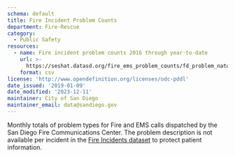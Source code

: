 ```yaml
---
schema: default
title: Fire Incident Problem Counts
department: Fire-Rescue
category:
  - Public Safety
resources:
  - name: Fire incident problem counts 2016 through year-to-date
    url: >-
      https://seshat.datasd.org/fire_ems_problem_counts/fd_problem_nature_agg_datasd.csv
    format: csv
license: 'http://www.opendefinition.org/licenses/odc-pddl'
date_issued: '2019-01-09'
date_modified: '2023-12-11'
maintainer: City of San Diego
maintainer_email: data@sandiego.gov
---
```

Monthly totals of problem types for Fire and EMS calls dispatched by the San Diego Fire Communications Center. The problem description is not available per incident in the [Fire Incidents dataset](/datasets/fire-incidents/) to protect patient information.
